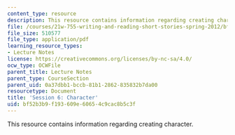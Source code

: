 ```yaml
---
content_type: resource
description: This resource contains information regarding creating character.
file: /courses/21w-755-writing-and-reading-short-stories-spring-2012/bf52b3b9f193609e60654c9cac8b5c3f_MIT21W_755S12_ses6.pdf
file_size: 510577
file_type: application/pdf
learning_resource_types:
- Lecture Notes
license: https://creativecommons.org/licenses/by-nc-sa/4.0/
ocw_type: OCWFile
parent_title: Lecture Notes
parent_type: CourseSection
parent_uid: 0a37dbb1-bccb-81b1-2862-835832b7da00
resourcetype: Document
title: 'Session 6: Character'
uid: bf52b3b9-f193-609e-6065-4c9cac8b5c3f
---
```

This resource contains information regarding creating character.